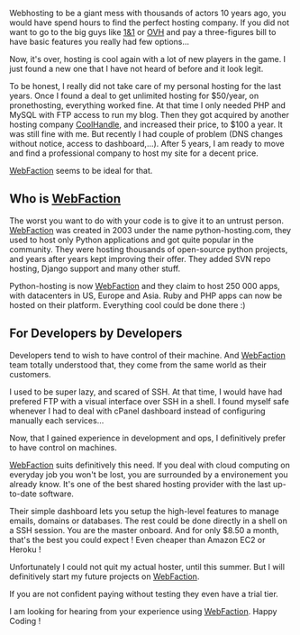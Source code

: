 
Webhosting to be a giant mess with thousands of actors 10 years ago, you would have spend hours to find the perfect hosting company. If you did not want to go to the big guys like [1&1](http://www.1and1.com/) or [OVH](http://ovh.com) and pay a three-figures bill to have basic features you really had few options…

Now, it's over, hosting is cool again with a lot of new players in the game. I just found a new one that I have not heard of before and it look legit.

To be honest, I really did not take care of my personal hosting for the last years. Once I found a deal to get unlimited hosting for $50/year, on pronethosting, everything worked fine. At that time I only needed PHP and MySQL with FTP access to run my blog. Then they got acquired by another hosting company [CoolHandle](http://coolhandle.com), and increased their price, to $100 a year. It was still fine with me. But recently I had couple of problem (DNS changes without notice, access to dashboard,…). After 5 years, I am ready to move and find a professional company to host my site for a decent price.

[WebFaction](https://www.webfaction.com/signup/?affiliate=picsoung) seems to be ideal for that.

## Who is [WebFaction](https://www.webfaction.com/signup/?affiliate=picsoung)
The worst you want to do with your code is to give it to an untrust person. [WebFaction](https://www.webfaction.com/signup/?affiliate=picsoung) was created in 2003 under the name python-hosting.com, they used to host only Python applications and got quite popular in the community. They were hosting thousands of open-source python projects, and years after years kept improving their offer. They added SVN repo hosting, Django support and many other stuff.

Python-hosting is now [WebFaction](https://www.webfaction.com/signup/?affiliate=picsoung) and they claim to host 250 000 apps, with datacenters in US, Europe and Asia. Ruby and PHP apps can now be hosted on their platform.
Everything cool could be done there :)


## For Developers by Developers
Developers tend to wish to have control of their machine. And [WebFaction](https://www.webfaction.com/signup/?affiliate=picsoung) team totally understood that, they come from the same world as their customers.

I used to be super lazy, and scared of SSH. At that time, I would have had prefered FTP with a visual interface over SSH in a shell. I found myself safe whenever I had to deal with cPanel dashboard instead of configuring manually each services…

Now, that I gained experience in development and ops, I definitively prefer to have control on machines.

[WebFaction](https://www.webfaction.com/signup/?affiliate=picsoung) suits definitively this need. If you deal with cloud computing on everyday job you won't be lost, you are surrounded by a environement you already know. It's one of the best shared hosting provider with the last up-to-date software.

Their simple dashboard lets you setup the high-level features to manage emails, domains or databases. The rest could be done directly in a shell on a SSH session. You are the master onboard.
And for only $8.50 a month, that's the best you could expect ! Even cheaper than Amazon EC2 or Heroku !

Unfortunately I could not quit my actual hoster, until this summer. But I will definitively start my future projects on [WebFaction](https://www.webfaction.com/signup/?affiliate=picsoung).

If you are not confident paying without testing they even have a trial tier.

I am looking for hearing from your experience using [WebFaction](https://www.webfaction.com/signup/?affiliate=picsoung).
Happy Coding !